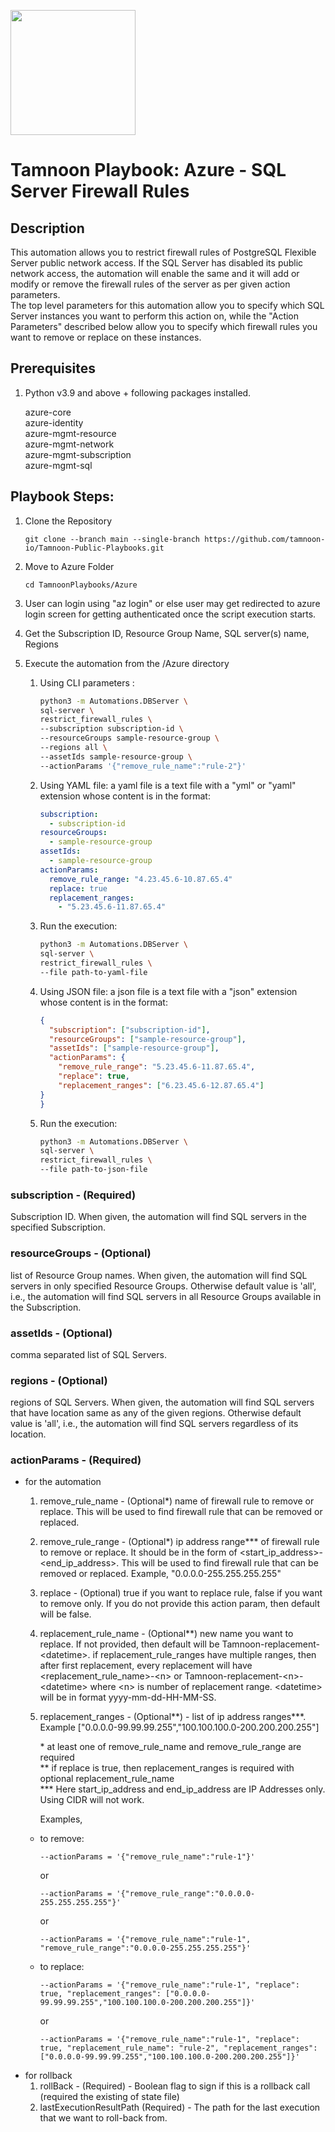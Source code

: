 
[comment]: <> (This is a readonly file, do not edit directly, to change update the sql_server_restrict_firewall_rules.json)
<img src='../../../../TamnoonPlaybooks/images/icons/Tamnoon.png' width = '200' />

# Tamnoon Playbook: Azure  - SQL Server Firewall Rules
## Description

This automation allows you to restrict firewall rules of PostgreSQL Flexible Server public network access. If the SQL Server has disabled its public network access, the automation will enable the same and it will add or modify or remove the firewall rules of the server as per given action parameters.  
  The top level parameters for this automation allow you to specify which SQL Server instances you want to perform this action on, while the "Action Parameters" described below allow you to specify which firewall rules you want to remove or replace on these instances.  
## Prerequisites
1. Python v3.9  and above + following packages installed.

	azure-core  
	  azure-identity  
	  azure-mgmt-resource  
	   azure-mgmt-network  
	   azure-mgmt-subscription  
	   azure-mgmt-sql  
## Playbook Steps: 


1. Clone the Repository
	``````
	git clone --branch main --single-branch https://github.com/tamnoon-io/Tamnoon-Public-Playbooks.git
	``````

2. Move to Azure Folder
	``````
	cd TamnoonPlaybooks/Azure
	``````

3. User can login using "az login" or else user may get redirected to azure login screen for getting authenticated once the script execution starts.

4. Get the Subscription ID, Resource Group Name, SQL server(s) name, Regions

5. Execute the automation from the /Azure directory

	1. Using CLI parameters :
		``````sh
		python3 -m Automations.DBServer \
		sql-server \
		restrict_firewall_rules \
		--subscription subscription-id \
		--resourceGroups sample-resource-group \
		--regions all \
		--assetIds sample-resource-group \
		--actionParams '{"remove_rule_name":"rule-2"}'
		``````

	2. Using YAML file: a yaml file is a text file with a "yml" or "yaml" extension whose content is in the format:
		``````yaml
		subscription:   
		  - subscription-id
		resourceGroups:   
		  - sample-resource-group
		assetIds:   
		  - sample-resource-group
		actionParams:   
		  remove_rule_range: "4.23.45.6-10.87.65.4"  
		  replace: true  
		  replacement_ranges:  
		    - "5.23.45.6-11.87.65.4"
		``````

	3. Run the execution:
		``````sh
		python3 -m Automations.DBServer \
		sql-server \
		restrict_firewall_rules \
		--file path-to-yaml-file
		``````

	4. Using JSON file: a json file is a text file with a "json" extension whose content is in the format:
		``````json
		{
		  "subscription": ["subscription-id"],  
		  "resourceGroups": ["sample-resource-group"],  
		  "assetIds": ["sample-resource-group"],  
		  "actionParams": {  
		    "remove_rule_range": "5.23.45.6-11.87.65.4",  
		    "replace": true,  
		    "replacement_ranges": ["6.23.45.6-12.87.65.4"]
		}
		}
		``````

	5. Run the execution:
		``````sh
		python3 -m Automations.DBServer \
		sql-server \
		restrict_firewall_rules \
		--file path-to-json-file
		``````
### subscription - (Required)
Subscription ID. When given, the automation will find SQL servers in the specified Subscription.
### resourceGroups - (Optional)
list of Resource Group names. When given, the automation will find SQL servers in only specified Resource Groups. Otherwise default value is 'all', i.e., the automation will find SQL servers in all Resource Groups available in the Subscription.
### assetIds - (Optional)
comma separated list of SQL Servers.
### regions - (Optional)
regions of SQL Servers. When given, the automation will find SQL servers that have location same as any of the given regions. Otherwise default value is 'all', i.e., the automation will find SQL servers regardless of its location.
### actionParams - (Required)
- for the automation
  1. remove_rule_name - (Optional*) name of firewall rule to remove or replace. This will be used to find firewall rule that can be removed or replaced.
   2. remove_rule_range - (Optional*) ip address range*** of firewall rule to remove or replace. It should be in the form of &lt;start_ip_address&gt;-&lt;end_ip_address&gt;. This will be used to find firewall rule that can be removed or replaced. Example, "0.0.0.0-255.255.255.255"
  3. replace - (Optional) true if you want to replace rule, false if you want to remove only. If you do not provide this action param, then default will be false.
  4. replacement_rule_name - (Optional**) new name you want to replace. If not provided, then default will be Tamnoon-replacement-&lt;datetime&gt;. if replacement_rule_ranges have multiple ranges, then after first replacement, every replacement will have &lt;replacement_rule_name&gt;-&lt;n&gt; or Tamnoon-replacement-&lt;n&gt;-&lt;datetime&gt; where &lt;n&gt; is number of replacement range. &lt;datetime&gt; will be in format yyyy-mm-dd-HH-MM-SS.
  5. replacement_ranges - (Optional**) - list of ip address ranges***. Example
         ["0.0.0.0-99.99.99.255","100.100.100.0-200.200.200.255"]

      \* at least one of remove_rule_name and remove_rule_range are required  
      ** if replace is true, then replacement_ranges is required with optional replacement_rule_name  
      *** Here start_ip_address and end_ip_address are IP Addresses only. Using CIDR will not work.

      Examples,  
    - to remove:  
         ```
         --actionParams = '{"remove_rule_name":"rule-1"}'
         ```  
         or  
         ```
         --actionParams = '{"remove_rule_range":"0.0.0.0-255.255.255.255"}'
         ```  
         or  
         ```
         --actionParams = '{"remove_rule_name":"rule-1", "remove_rule_range":"0.0.0.0-255.255.255.255"}'
         ```
    - to replace:
         ```
         --actionParams = '{"remove_rule_name":"rule-1", "replace": true, "replacement_ranges": ["0.0.0.0-99.99.99.255","100.100.100.0-200.200.200.255"]}'
         ```  
         or  
         ```
         --actionParams = '{"remove_rule_name":"rule-1", "replace": true, "replacement_rule_name": "rule-2", "replacement_ranges": ["0.0.0.0-99.99.99.255","100.100.100.0-200.200.200.255"]}'
         ```  
 - for rollback 
      1. rollBack - (Required) - Boolean flag to sign if this is a rollback call (required the existing of state file)
      2. lastExecutionResultPath (Required) - The path for the last execution that we want to roll-back from.
